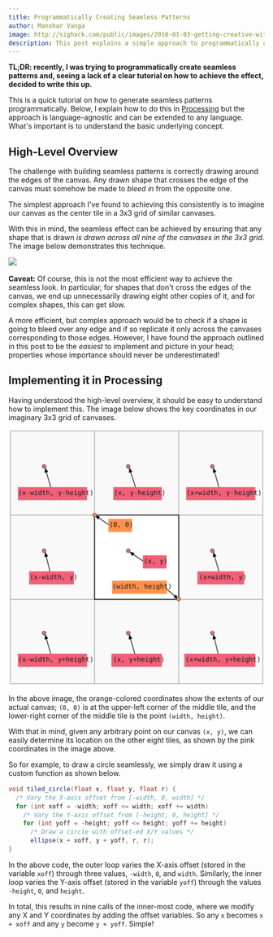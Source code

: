 ```yaml
---
title: Programmatically Creating Seamless Patterns
author: Manohar Vanga
image: http://sighack.com/public/images/2018-01-03-getting-creative-with-perlin-noise-fields/example-4.png
description: This post explains a simple approach to programmatically creating seamless patterns.
---
```


**TL;DR: recently, I was trying to programmatically create seamless patterns
and, seeing a lack of a clear tutorial on how to achieve the effect, decided
to write this up.**

This is a quick tutorial on how to generate seamless patterns programmatically.
Below, I explain how to do this in [Processing](https://processing.org/) but
the approach is language-agnostic and can be extended to any language. What's
important is to understand the basic underlying concept.

## High-Level Overview

The challenge with building seamless patterns is correctly drawing around the
edges of the canvas. Any drawn shape that crosses the edge of the canvas must
somehow be made to *bleed in* from the opposite one.

The simplest approach I've found to achieving this consistently is to imagine
our canvas as the center tile in a 3x3 grid of similar canvases.

With this in mind, the seamless effect can be achieved by ensuring that any
shape that is drawn *is drawn across all nine of the canvases in the 3x3 grid*.
The image below demonstrates this technique.

![](/public/images/2018-01-12-programmatically-creating-seamless-patterns/summary.gif)

**Caveat:** Of course, this is not the most efficient way to achieve the
seamless look. In particular, for shapes that don't cross the edges of the
canvas, we end up unnecessarily drawing eight other copies of it, and for complex
shapes, this can get slow.

A more efficient, but complex approach would be to check if a shape
is going to bleed over any edge and if so replicate it only across the canvases
corresponding to those edges. However, I have found the approach outlined in this post
to be the *easiest* to implement and picture in your head; properties whose importance should
never be underestimated!

## Implementing it in Processing

Having understood the high-level overview, it should be easy to understand how
to implement this. The image below shows the key coordinates in our imaginary 3x3 grid
of canvases.

![](/public/images/2018-01-12-programmatically-creating-seamless-patterns/implement.svg)

In the above image, the orange-colored coordinates show the extents of our
actual canvas; `(0, 0)` is at the upper-left corner of the middle tile, and the
lower-right corner of the middle tile is the point `(width, height)`.

With that in mind, given any arbitrary point on our canvas `(x, y)`, we can
easily determine its location on the other eight tiles, as shown by the pink
coordinates in the image above.

So for example, to draw a circle seamlessly, we simply draw it using a custom
function as shown below.

```java
void tiled_circle(float x, float y, float r) {
  /* Vary the X-axis offset from [-width, 0, width] */
  for (int xoff = -width; xoff <= width; xoff += width)
    /* Vary the Y-axis offset from [-height, 0, height] */
    for (int yoff = -height; yoff <= height; yoff += height)
      /* Draw a circle with offset-ed X/Y values */
      ellipse(x + xoff, y + yoff, r, r);
}
```

In the above code,
the outer loop varies the X-axis offset (stored in the variable `xoff`) through three values, `-width`, `0`, and `width`.
Similarly, the inner loop varies the Y-axis offset (stored in the variable `yoff`) through the values `-height`, `0`, and `height`.

In total, this results in nine calls of the inner-most code, where we modify
any X and Y coordinates by adding the offset variables. So any `x` becomes `x + xoff` and any `y` become `y + yoff`.
Simple!
